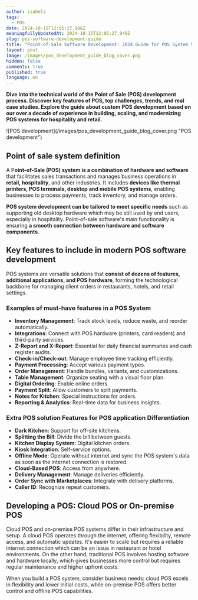 ```yaml
---
author: izabela
tags:
  - POS
date: 2024-10-15T12:05:27.906Z
meaningfullyUpdatedAt: 2024-10-15T12:05:27.949Z
slug: pos-software-development-guide
title: "Point-of-Sale Software Development: 2024 Guide for POS System Vendors"
layout: post
image: /images/pos_development_guide_blog_cover.png
hidden: false
comments: true
published: true
language: en
---
```

**Dive into the technical world of the Point of Sale (POS) development process. Discover key features of POS, top challenges, trends, and real case studies. Explore the guide about custom POS development based on our over a decade of experience in building, scaling, and modernizing POS systems for hospitality and retail.**

<div className="image">![POS development](/images/pos_development_guide_blog_cover.png "POS development")</div>

## Point of sale system definition

A P**oint-of-Sale (POS) system is a combination of hardware and software** that facilitates sales transactions and manages business operations in **retail, hospitality**, and other industries. It includes **devices like thermal printers, POS terminals, desktop and mobile POS systems**, enabling businesses to process payments, track inventory, and manage orders.

**POS system development can be tailored to meet specific needs** such as supporting old desktop hardware which may be still used by end users, especially in hospitality. Point-of-sale software's main functionality is ensuring **a smooth connection between hardware and software components**.

## Key features to include in modern POS software development

POS systems are versatile solutions that **consist of dozens of features, additional applications, and POS hardware**, forming the technological backbone for managing client orders in restaurants, hotels, and retail settings.

### Examples of must-have features in a POS System

* **Inventory Management**: Track stock levels, reduce waste, and reorder automatically.
* **Integrations**: Connect with POS hardware (printers, card readers) and third-party services.
* **Z-Report and X-Report**: Essential for daily financial summaries and cash register audits.
* **Check-in/Check-out**: Manage employee time tracking efficiently.
* **Payment Processing**: Accept various payment types.
* **Order Management**: Handle bundles, variants, and customizations.
* **Table Management**: Organize seating with a visual floor plan.
* **Digital Ordering**: Enable online orders.
* **Payment Split**: Allow customers to split payments.
* **Notes for Kitchen**: Special instructions for orders.
* **Reporting & Analytics**: Real-time data for business insights.

### Extra POS solution Features for POS application Differentiation

* **Dark Kitchen:** Support for off-site kitchens.
* **Splitting the Bill**: Divide the bill between guests.
* **Kitchen Display System**: Digital kitchen orders.
* **Kiosk Integration**: Self-service options.
* **Offline Mode**: Operate without internet and sync the POS system's data as soon as the internet connection is restored.
* **Cloud-Based POS**: Access from anywhere.
* **Delivery Management**: Manage deliveries efficiently.
* **Order Sync with Marketplaces**: Integrate with delivery platforms.
* **Caller ID**: Recognize repeat customers.

## Developing a POS: Cloud POS or On-premise POS

Cloud POS and on-premise POS systems differ in their infrastructure and setup. A cloud POS operates through the internet, offering flexibility, remote access, and automatic updates. It's easier to scale but requires a reliable internet connection which can be an issue in restaurant or hotel environments. On the other hand, traditional POS involves hosting software and hardware locally, which gives businesses more control but requires regular maintenance and higher upfront costs.

When you build a POS system, consider business needs: cloud POS excels in flexibility and lower initial costs, while on-premise POS offers better control and offline POS capabilities.
